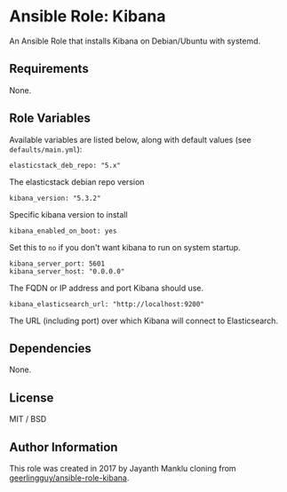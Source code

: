 # Ansible Role: Kibana

An Ansible Role that installs Kibana on Debian/Ubuntu with systemd.

## Requirements

None.

## Role Variables

Available variables are listed below, along with default values (see `defaults/main.yml`):

    elasticstack_deb_repo: "5.x"

The elasticstack debian repo version

    kibana_version: "5.3.2"

Specific kibana version to install

    kibana_enabled_on_boot: yes

Set this to `no` if you don't want kibana to run on system startup.

    kibana_server_port: 5601
    kibana_server_host: "0.0.0.0"

The FQDN or IP address and port Kibana should use.

    kibana_elasticsearch_url: "http://localhost:9200"

The URL (including port) over which Kibana will connect to Elasticsearch.

## Dependencies

None.

## License

MIT / BSD

## Author Information

This role was created in 2017 by Jayanth Manklu cloning from [geerlingguy/ansible-role-kibana](https://github.com/geerlingguy/ansible-role-kibana).
